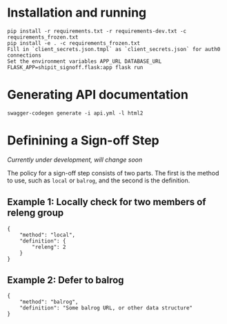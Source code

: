 
# Installation and running

    pip install -r requirements.txt -r requirements-dev.txt -c requirements_frozen.txt 
    pip install -e . -c requirements_frozen.txt 
    Fill in `client_secrets.json.tmpl` as `client_secrets.json` for auth0 connections
    Set the environment variables APP_URL DATABASE_URL
    FLASK_APP=shipit_signoff.flask:app flask run

# Generating API documentation

    swagger-codegen generate -i api.yml -l html2


# Definining a Sign-off Step

*Currently under development, will change soon*

The policy for a sign-off step consists of two parts. The first is the method to use, such as `local` or `balrog`, and the second is the definition.


## Example 1: Locally check for two members of releng group

    {
    	"method": "local",
    	"definition": {
    		"releng": 2
    	}
    }

## Example 2: Defer to balrog

	{
		"method": "balrog",
		"definition": "Some balrog URL, or other data structure"
	}

